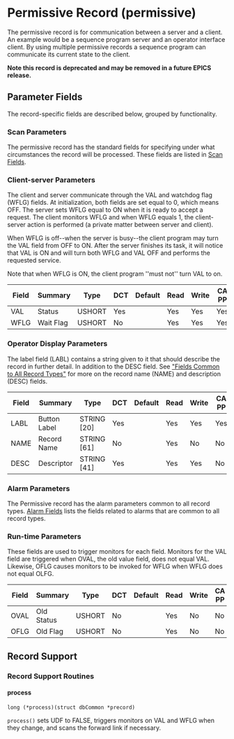 # Permissive Record (permissive)

The permissive record is for communication between a server and a client. An
example would be a sequence program server and an operator interface client.  By
using multiple permissive records a sequence program can communicate its current
state to the client.

**Note this record is deprecated and may be removed in a future EPICS release.**

## Parameter Fields

The record-specific fields are described below, grouped by functionality.

### Scan Parameters

The permissive record has the standard fields for specifying under what
circumstances the record will be processed. These fields are listed in
[Scan Fields](dbCommonRecord#Scan_Fields).

### Client-server Parameters

The client and server communicate through the VAL and watchdog flag (WFLG)
fields. At initialization, both fields are set equal to 0, which means OFF. The
server sets WFLG equal to ON when it is ready to accept a request. The client
monitors WFLG and when WFLG equals 1, the client-server action is performed (a
private matter between server and client).

When WFLG is off--when the server is busy--the client program may turn the VAL
field from OFF to ON. After the server finishes its task, it will notice that
VAL is ON and will turn both WFLG and VAL OFF and performs the requested
service.

Note that when WFLG is ON, the client program ''must not'' turn VAL to on.

| Field | Summary | Type | DCT | Default |  Read | Write | CA PP |
| ----- | ------- | ---- | --- | ------- | ---- | ---- | ----- |
| VAL | Status | USHORT | Yes |   | Yes | Yes | Yes | 
| WFLG | Wait Flag | USHORT | No |   | Yes | Yes | Yes | 

### Operator Display Parameters

The label field (LABL) contains a string given to it that should describe the
record in further detail. In  addition to the DESC field. See
["Fields Common to All Record Types"](#fields-common-to-all-record-types) for more on the record name (NAME) and
description (DESC) fields.

| Field | Summary | Type | DCT | Default |  Read | Write | CA PP |
| ----- | ------- | ---- | --- | ------- | ---- | ---- | ----- |
| LABL | Button Label | STRING \[20\] | Yes |   | Yes | Yes | Yes | 
| NAME | Record Name | STRING \[61\] | No |   | Yes | No | No | 
| DESC | Descriptor | STRING \[41\] | Yes |   | Yes | Yes | No | 

### Alarm Parameters

The Permissive record has the alarm parameters common to all record types.
[Alarm Fields](dbCommonRecord#Alarm_Fields) lists the fields related to
alarms that are common to all record types.

### Run-time Parameters

These fields are used to trigger monitors for each field. Monitors for the VAL
field are triggered when OVAL, the old value field, does not equal VAL.
Likewise, OFLG causes monitors to be invoked for WFLG when WFLG does not equal
OLFG.

| Field | Summary | Type | DCT | Default |  Read | Write | CA PP |
| ----- | ------- | ---- | --- | ------- | ---- | ---- | ----- |
| OVAL | Old Status | USHORT | No |   | Yes | No | No | 
| OFLG | Old Flag | USHORT | No |   | Yes | No | No | 

## Record Support

### Record Support Routines

#### process

    long (*process)(struct dbCommon *precord)

`process()` sets UDF to FALSE, triggers monitors on VAL and WFLG when
they change, and scans the forward link if necessary.
